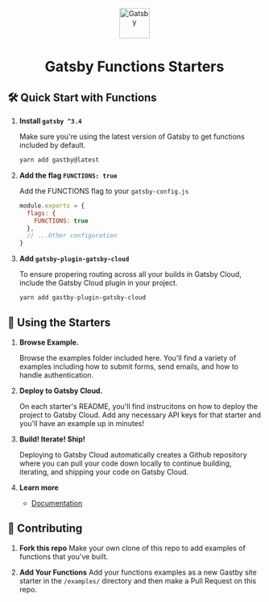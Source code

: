 <p align="center">
  <a href="https://www.gatsbyjs.com/?utm_source=starter&utm_medium=readme&utm_campaign=functions-starters">
    <img alt="Gatsby" src="https://www.gatsbyjs.com/Gatsby-Monogram.svg" width="60" />
  </a>
</p>
<h1 align="center">
  Gatsby Functions Starters
</h1>


##  🛠 Quick Start with Functions
1. **Install `gatsby ^3.4`**

    Make sure you're using the latest version of Gatsby to get functions included by default.

    ```bash
    yarn add gastby@latest
    ```

2. **Add the flag `FUNCTIONS: true`**

    Add the FUNCTIONS flag to your `gatsby-config.js`

    ```js
    module.exports = {
      flags: {
        FUNCTIONS: true
      },
      // ...Other configuration
    }
    ```
3. **Add `gatsby-plugin-gatsby-cloud`**

    To ensure propering routing across all your builds in Gatsby Cloud, include the Gatsby Cloud plugin in your project.

    ```bash
    yarn add gastby-plugin-gatsby-cloud
    ```

## 🚀 Using the Starters

1.  **Browse Example.**

    Browse the examples folder included here. You'll find a variety of examples including how to submit forms, send emails, and how to handle authentication.

2.  **Deploy to Gatsby Cloud.**

    On each starter's README, you'll find instrucitons on how to deploy the project to Gatsby Cloud. Add any necessary API keys for that starter and you'll have an example up in minutes!


3.  **Build! Iterate! Ship!**

    Deploying to Gatsby Cloud automatically creates a Github repository where you can pull your code down locally to continue building, iterating, and shipping your code on Gatsby Cloud.

4.  **Learn more**

    - [Documentation](https://www.gatsbyjs.com/docs/how-to/functions/getting-started/?utm_source=starter&utm_medium=readme&utm_campaign=gatsby-functions-beta)

## 🙌 Contributing
1. **Fork this repo**
    Make your own clone of this repo to add examples of functions that you've built.

2. **Add Your Functions**
    Add your functions examples as a new Gastby site starter in the `/examples/` directory and then make a Pull Request on this repo.

